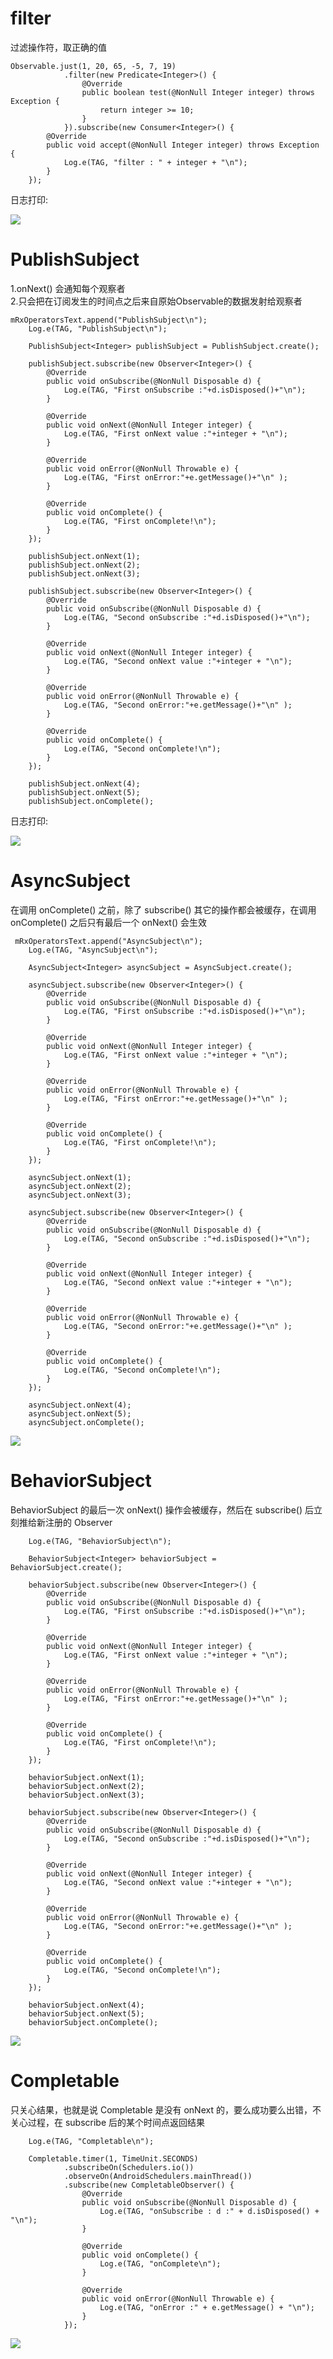# filter #

过滤操作符，取正确的值

    Observable.just(1, 20, 65, -5, 7, 19)
                .filter(new Predicate<Integer>() {
                    @Override
                    public boolean test(@NonNull Integer integer) throws Exception {
                        return integer >= 10;
                    }
                }).subscribe(new Consumer<Integer>() {
            @Override
            public void accept(@NonNull Integer integer) throws Exception {
                Log.e(TAG, "filter : " + integer + "\n");
            }
        });

日志打印:

![](imgs/ope_filter.png)

# PublishSubject #

1.onNext() 会通知每个观察者  
2.只会把在订阅发生的时间点之后来自原始Observable的数据发射给观察者

    mRxOperatorsText.append("PublishSubject\n");
        Log.e(TAG, "PublishSubject\n");

        PublishSubject<Integer> publishSubject = PublishSubject.create();

        publishSubject.subscribe(new Observer<Integer>() {
            @Override
            public void onSubscribe(@NonNull Disposable d) {
                Log.e(TAG, "First onSubscribe :"+d.isDisposed()+"\n");
            }

            @Override
            public void onNext(@NonNull Integer integer) {
                Log.e(TAG, "First onNext value :"+integer + "\n");
            }

            @Override
            public void onError(@NonNull Throwable e) {
                Log.e(TAG, "First onError:"+e.getMessage()+"\n" );
            }

            @Override
            public void onComplete() {
                Log.e(TAG, "First onComplete!\n");
            }
        });

        publishSubject.onNext(1);
        publishSubject.onNext(2);
        publishSubject.onNext(3);

        publishSubject.subscribe(new Observer<Integer>() {
            @Override
            public void onSubscribe(@NonNull Disposable d) {
                Log.e(TAG, "Second onSubscribe :"+d.isDisposed()+"\n");
            }

            @Override
            public void onNext(@NonNull Integer integer) {
                Log.e(TAG, "Second onNext value :"+integer + "\n");
            }

            @Override
            public void onError(@NonNull Throwable e) {
                Log.e(TAG, "Second onError:"+e.getMessage()+"\n" );
            }

            @Override
            public void onComplete() {
                Log.e(TAG, "Second onComplete!\n");
            }
        });

        publishSubject.onNext(4);
        publishSubject.onNext(5);
        publishSubject.onComplete();

日志打印:

![](imgs/PublishSubject.png)

# AsyncSubject #

在调用 onComplete() 之前，除了 subscribe() 其它的操作都会被缓存，在调用 onComplete() 之后只有最后一个 onNext() 会生效

     mRxOperatorsText.append("AsyncSubject\n");
        Log.e(TAG, "AsyncSubject\n");

        AsyncSubject<Integer> asyncSubject = AsyncSubject.create();

        asyncSubject.subscribe(new Observer<Integer>() {
            @Override
            public void onSubscribe(@NonNull Disposable d) {
                Log.e(TAG, "First onSubscribe :"+d.isDisposed()+"\n");
            }

            @Override
            public void onNext(@NonNull Integer integer) {
                Log.e(TAG, "First onNext value :"+integer + "\n");
            }

            @Override
            public void onError(@NonNull Throwable e) {
                Log.e(TAG, "First onError:"+e.getMessage()+"\n" );
            }

            @Override
            public void onComplete() {
                Log.e(TAG, "First onComplete!\n");
            }
        });

        asyncSubject.onNext(1);
        asyncSubject.onNext(2);
        asyncSubject.onNext(3);

        asyncSubject.subscribe(new Observer<Integer>() {
            @Override
            public void onSubscribe(@NonNull Disposable d) {
                Log.e(TAG, "Second onSubscribe :"+d.isDisposed()+"\n");
            }

            @Override
            public void onNext(@NonNull Integer integer) {
                Log.e(TAG, "Second onNext value :"+integer + "\n");
            }

            @Override
            public void onError(@NonNull Throwable e) {
                Log.e(TAG, "Second onError:"+e.getMessage()+"\n" );
            }

            @Override
            public void onComplete() {
                Log.e(TAG, "Second onComplete!\n");
            }
        });

        asyncSubject.onNext(4);
        asyncSubject.onNext(5);
        asyncSubject.onComplete();

![](imgs/AsyncSubject.png)

# BehaviorSubject #

BehaviorSubject 的最后一次 onNext() 操作会被缓存，然后在 subscribe() 后立刻推给新注册的 Observer

        Log.e(TAG, "BehaviorSubject\n");

        BehaviorSubject<Integer> behaviorSubject = BehaviorSubject.create();

        behaviorSubject.subscribe(new Observer<Integer>() {
            @Override
            public void onSubscribe(@NonNull Disposable d) {
                Log.e(TAG, "First onSubscribe :"+d.isDisposed()+"\n");
            }

            @Override
            public void onNext(@NonNull Integer integer) {
                Log.e(TAG, "First onNext value :"+integer + "\n");
            }

            @Override
            public void onError(@NonNull Throwable e) {
                Log.e(TAG, "First onError:"+e.getMessage()+"\n" );
            }

            @Override
            public void onComplete() {
                Log.e(TAG, "First onComplete!\n");
            }
        });

        behaviorSubject.onNext(1);
        behaviorSubject.onNext(2);
        behaviorSubject.onNext(3);

        behaviorSubject.subscribe(new Observer<Integer>() {
            @Override
            public void onSubscribe(@NonNull Disposable d) {
                Log.e(TAG, "Second onSubscribe :"+d.isDisposed()+"\n");
            }

            @Override
            public void onNext(@NonNull Integer integer) {
                Log.e(TAG, "Second onNext value :"+integer + "\n");
            }

            @Override
            public void onError(@NonNull Throwable e) {
                Log.e(TAG, "Second onError:"+e.getMessage()+"\n" );
            }

            @Override
            public void onComplete() {
                Log.e(TAG, "Second onComplete!\n");
            }
        });

        behaviorSubject.onNext(4);
        behaviorSubject.onNext(5);
        behaviorSubject.onComplete();

![](imgs/BehaviorSubject.png)

# Completable #

只关心结果，也就是说 Completable 是没有 onNext 的，要么成功要么出错，不关心过程，在 subscribe 后的某个时间点返回结果

        Log.e(TAG, "Completable\n");

        Completable.timer(1, TimeUnit.SECONDS)
                .subscribeOn(Schedulers.io())
                .observeOn(AndroidSchedulers.mainThread())
                .subscribe(new CompletableObserver() {
                    @Override
                    public void onSubscribe(@NonNull Disposable d) {
                        Log.e(TAG, "onSubscribe : d :" + d.isDisposed() + "\n");
                    }

                    @Override
                    public void onComplete() {
                        Log.e(TAG, "onComplete\n");
                    }

                    @Override
                    public void onError(@NonNull Throwable e) {
                        Log.e(TAG, "onError :" + e.getMessage() + "\n");
                    }
                });

![](imgs/ope_completable.png)